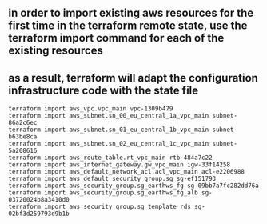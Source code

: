 ## in order to import existing aws resources for the first time in the terraform remote state, use the terraform import command for each of the existing resources  
## as a result, terraform will adapt the configuration infrastructure code with the state file
```
terraform import aws_vpc.vpc_main vpc-1309b479
terraform import aws_subnet.sn_00_eu_central_1a_vpc_main subnet-86a2c6ec
terraform import aws_subnet.sn_01_eu_central_1b_vpc_main subnet-b63be8ca
terraform import aws_subnet.sn_02_eu_central_1c_vpc_main subnet-5a208616
terraform import aws_route_table.rt_vpc_main rtb-484a7c22
terraform import aws_internet_gateway.gw_vpc_main igw-33f14258
terraform import aws_default_network_acl.acl_vpc_main acl-e2206988
terraform import aws_default_security_group.sg sg-ef151793
terraform import aws_security_group.sg_earthws_fg sg-09bb7a7fc282dd76a
terraform import aws_security_group.sg_earthws_fg_alb sg-03720024b8a3410d0
terraform import aws_security_group.sg_template_rds sg-02bf3d259793d9b1b
```
